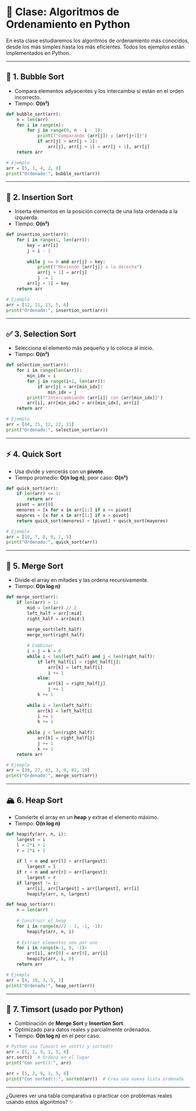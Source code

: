 # 📘 Clase: Algoritmos de Ordenamiento en Python

En esta clase estudiaremos los algoritmos de ordenamiento más conocidos, desde los más simples hasta los más eficientes. Todos los ejemplos están implementados en Python.

---

## 🔁 1. Bubble Sort

- Compara elementos adyacentes y los intercambia si están en el orden incorrecto.
- Tiempo: **O(n²)**

```python
def bubble_sort(arr):
    n = len(arr)
    for i in range(n):
        for j in range(0, n - i - 1):
            print(f"Comparando {arr[j]} y {arr[j+1]}")
            if arr[j] > arr[j + 1]:
                arr[j], arr[j + 1] = arr[j + 1], arr[j]
    return arr

# Ejemplo
arr = [5, 1, 4, 2, 8]
print("Ordenado:", bubble_sort(arr))
```

---

## 🧪 2. Insertion Sort

- Inserta elementos en la posición correcta de una lista ordenada a la izquierda.
- Tiempo: **O(n²)**

```python
def insertion_sort(arr):
    for i in range(1, len(arr)):
        key = arr[i]
        j = i - 1
        
        while j >= 0 and arr[j] > key:
            print(f"Moviendo {arr[j]} a la derecha")
            arr[j + 1] = arr[j]
            j -= 1
        arr[j + 1] = key
    return arr

# Ejemplo
arr = [12, 11, 13, 5, 6]
print("Ordenado:", insertion_sort(arr))
```

---

## ✅ 3. Selection Sort

- Selecciona el elemento más pequeño y lo coloca al inicio.
- Tiempo: **O(n²)**

```python
def selection_sort(arr):
    for i in range(len(arr)):
        min_idx = i
        for j in range(i+1, len(arr)):
            if arr[j] < arr[min_idx]:
                min_idx = j
        print(f"Intercambiando {arr[i]} con {arr[min_idx]}")
        arr[i], arr[min_idx] = arr[min_idx], arr[i]
    return arr

# Ejemplo
arr = [64, 25, 12, 22, 11]
print("Ordenado:", selection_sort(arr))
```

---

## ⚡ 4. Quick Sort

- Usa divide y vencerás con un **pivote**.
- Tiempo promedio: **O(n log n)**, peor caso: **O(n²)**

```python
def quick_sort(arr):
    if len(arr) <= 1:
        return arr
    pivot = arr[0]
    menores = [x for x in arr[1:] if x <= pivot]
    mayores = [x for x in arr[1:] if x > pivot]
    return quick_sort(menores) + [pivot] + quick_sort(mayores)

# Ejemplo
arr = [10, 7, 8, 9, 1, 5]
print("Ordenado:", quick_sort(arr))
```

---

## 🧠 5. Merge Sort

- Divide el array en mitades y las ordena recursivamente.
- Tiempo: **O(n log n)**

```python
def merge_sort(arr):
    if len(arr) > 1:
        mid = len(arr) // 2
        left_half = arr[:mid]
        right_half = arr[mid:]
        
        merge_sort(left_half)
        merge_sort(right_half)

        # Combinar
        i = j = k = 0
        while i < len(left_half) and j < len(right_half):
            if left_half[i] < right_half[j]:
                arr[k] = left_half[i]
                i += 1
            else:
                arr[k] = right_half[j]
                j += 1
            k += 1
        
        while i < len(left_half):
            arr[k] = left_half[i]
            i += 1
            k += 1
        
        while j < len(right_half):
            arr[k] = right_half[j]
            j += 1
            k += 1
    return arr

# Ejemplo
arr = [38, 27, 43, 3, 9, 82, 10]
print("Ordenado:", merge_sort(arr))
```

---

## 🏔️ 6. Heap Sort

- Convierte el array en un **heap** y extrae el elemento máximo.
- Tiempo: **O(n log n)**

```python
def heapify(arr, n, i):
    largest = i
    l = 2*i + 1
    r = 2*i + 2
    
    if l < n and arr[l] > arr[largest]:
        largest = l
    if r < n and arr[r] > arr[largest]:
        largest = r
    if largest != i:
        arr[i], arr[largest] = arr[largest], arr[i]
        heapify(arr, n, largest)

def heap_sort(arr):
    n = len(arr)
    
    # Construir el heap
    for i in range(n//2 - 1, -1, -1):
        heapify(arr, n, i)
    
    # Extraer elementos uno por uno
    for i in range(n-1, 0, -1):
        arr[i], arr[0] = arr[0], arr[i]
        heapify(arr, i, 0)
    return arr

# Ejemplo
arr = [4, 10, 3, 5, 1]
print("Ordenado:", heap_sort(arr))
```

---

## 🧪 7. Timsort (usado por Python)

- Combinación de **Merge Sort** y **Insertion Sort**.
- Optimizado para datos reales y parcialmente ordenados.
- Tiempo: **O(n log n)** en el peor caso.

```python
# Python usa Timsort en sort() y sorted()
arr = [5, 2, 9, 1, 5, 6]
arr.sort()  # Ordena en el lugar
print("Con sort():", arr)

arr = [5, 2, 9, 1, 5, 6]
print("Con sorted():", sorted(arr))  # Crea una nueva lista ordenada
```

---

¿Quieres ver una tabla comparativa o practicar con problemas reales usando estos algoritmos? ✨
